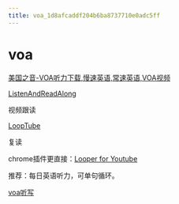 ```yaml
---
title: voa_1d8afcaddf204b6ba8737710e0adc5ff
---
```


# voa

[美国之音-VOA听力下载,慢速英语,常速英语,VOA视频](https://www.51voa.com/)

[ListenAndReadAlong](https://www.youtube.com/channel/UCwRD2tsZ9iBz4f4LVBHgtVQ)

视频跟读

[LoopTube](https://looptube.io/)

复读

chrome插件更直接：[Looper for Youtube](https://chrome.google.com/webstore/detail/looper-for-youtube/iggpfpnahkgpnindfkdncknoldgnccdg?hl=en)

推荐：每日英语听力，可单句循环。

[voa听写](voa%201d8afcaddf204b6ba8737710e0adc5ff/voa%E5%90%AC%E5%86%99%204cdde2739ee84baa87a00e8fced1e835.csv)